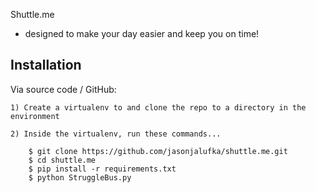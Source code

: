 Shuttle.me

- designed to make your day easier and keep you on time!



Installation
------------

Via source code / GitHub:

    1) Create a virtualenv to and clone the repo to a directory in the environment
    
    2) Inside the virtualenv, run these commands...

        $ git clone https://github.com/jasonjalufka/shuttle.me.git
        $ cd shuttle.me
        $ pip install -r requirements.txt
        $ python StruggleBus.py

